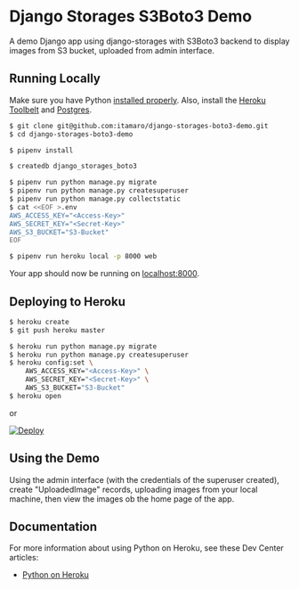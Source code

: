 # Django Storages S3Boto3 Demo

A demo Django app using django-storages with S3Boto3 backend to display images from S3 bucket, uploaded from admin interface.

## Running Locally

Make sure you have Python [installed properly](http://install.python-guide.org).  Also, install the [Heroku Toolbelt](https://toolbelt.heroku.com/) and [Postgres](https://devcenter.heroku.com/articles/heroku-postgresql#local-setup).

```sh
$ git clone git@github.com:itamaro/django-storages-boto3-demo.git
$ cd django-storages-boto3-demo

$ pipenv install

$ createdb django_storages_boto3

$ pipenv run python manage.py migrate
$ pipenv run python manage.py createsuperuser
$ pipenv run python manage.py collectstatic
$ cat <<EOF >.env
AWS_ACCESS_KEY="<Access-Key>"
AWS_SECRET_KEY="<Secret-Key>"
AWS_S3_BUCKET="S3-Bucket"
EOF

$ pipenv run heroku local -p 8000 web
```

Your app should now be running on [localhost:8000](http://localhost:8000/).

## Deploying to Heroku

```sh
$ heroku create
$ git push heroku master

$ heroku run python manage.py migrate
$ heroku run python manage.py createsuperuser
$ heroku config:set \
    AWS_ACCESS_KEY="<Access-Key>" \
    AWS_SECRET_KEY="<Secret-Key>" \
    AWS_S3_BUCKET="S3-Bucket"
$ heroku open
```
or

[![Deploy](https://www.herokucdn.com/deploy/button.png)](https://heroku.com/deploy)

## Using the Demo

Using the admin interface (with the credentials of the superuser created), create "UploadedImage" records, uploading images from your local machine, then view the images ob the home page of the app.

## Documentation

For more information about using Python on Heroku, see these Dev Center articles:

- [Python on Heroku](https://devcenter.heroku.com/categories/python)
